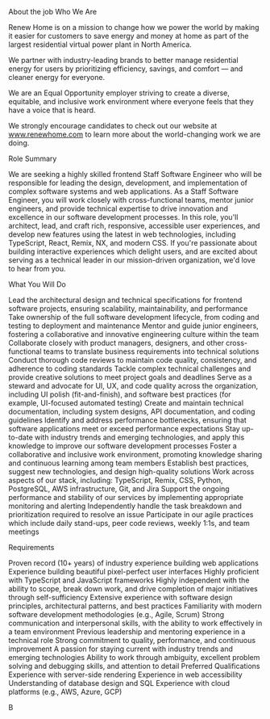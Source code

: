 About the job
Who We Are

Renew Home is on a mission to change how we power the world by making it easier for customers to save energy and money at home as part of the largest residential virtual power plant in North America.

We partner with industry-leading brands to better manage residential energy for users by prioritizing efficiency, savings, and comfort — and cleaner energy for everyone.

We are an Equal Opportunity employer striving to create a diverse, equitable, and inclusive work environment where everyone feels that they have a voice that is heard.

We strongly encourage candidates to check out our website at www.renewhome.com to learn more about the world-changing work we are doing.

Role Summary

We are seeking a highly skilled frontend Staff Software Engineer who will be responsible for leading the design, development, and implementation of complex software systems and web applications. As a Staff Software Engineer, you will work closely with cross-functional teams, mentor junior engineers, and provide technical expertise to drive innovation and excellence in our software development processes. In this role, you'll architect, lead, and craft rich, responsive, accessible user experiences, and develop new features using the latest in web technologies, including TypeScript, React, Remix, NX, and modern CSS. If you're passionate about building interactive experiences which delight users, and are excited about serving as a technical leader in our mission-driven organization, we'd love to hear from you.

What You Will Do

Lead the architectural design and technical specifications for frontend software projects, ensuring scalability, maintainability, and performance
Take ownership of the full software development lifecycle, from coding and testing to deployment and maintenance
Mentor and guide junior engineers, fostering a collaborative and innovative engineering culture within the team
Collaborate closely with product managers, designers, and other cross-functional teams to translate business requirements into technical solutions
Conduct thorough code reviews to maintain code quality, consistency, and adherence to coding standards
Tackle complex technical challenges and provide creative solutions to meet project goals and deadlines
Serve as a steward and advocate for UI, UX, and code quality across the organization, including UI polish (fit-and-finish), and software best practices (for example, UI-focused automated testing)
Create and maintain technical documentation, including system designs, API documentation, and coding guidelines
Identify and address performance bottlenecks, ensuring that software applications meet or exceed performance expectations
Stay up-to-date with industry trends and emerging technologies, and apply this knowledge to improve our software development processes
Foster a collaborative and inclusive work environment, promoting knowledge sharing and continuous learning among team members
Establish best practices, suggest new technologies, and design high-quality solutions
Work across aspects of our stack, including: TypeScript, Remix, CSS, Python, PostgreSQL, AWS infrastructure, Git, and Jira
Support the ongoing performance and stability of our services by implementing appropriate monitoring and alerting
Independently handle the task breakdown and prioritization required to resolve an issue
Participate in our agile practices which include daily stand-ups, peer code reviews, weekly 1:1s, and team meetings


Requirements

Proven record (10+ years) of industry experience building web applications
Experience building beautiful pixel-perfect user interfaces
Highly proficient with TypeScript and JavaScript frameworks
Highly independent with the ability to scope, break down work, and drive completion of major initiatives through self-sufficiency
Extensive experience with software design principles, architectural patterns, and best practices
Familiarity with modern software development methodologies (e.g., Agile, Scrum)
Strong communication and interpersonal skills, with the ability to work effectively in a team environment
Previous leadership and mentoring experience in a technical role
Strong commitment to quality, performance, and continuous improvement
A passion for staying current with industry trends and emerging technologies
Ability to work through ambiguity, excellent problem solving and debugging skills, and attention to detail
Preferred Qualifications
Experience with server-side rendering
Experience in web accessibility
Understanding of database design and SQL
Experience with cloud platforms (e.g., AWS, Azure, GCP)

B